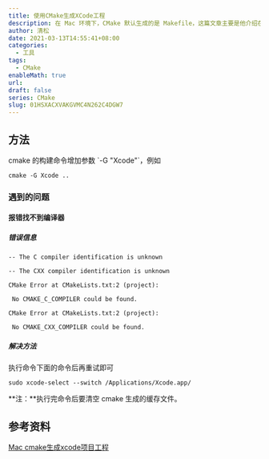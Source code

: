 ```yaml
---
title: 使用CMake生成XCode工程
description: 在 Mac 环境下，CMake 默认生成的是 Makefile，这篇文章主要是他介绍在 Mac 下如何生成 XCode 工程
author: 清松
date: 2021-03-13T14:55:41+08:00
categories:
  - 工具
tags:
  - CMake
enableMath: true
url: 
draft: false
series: CMake
slug: 01HSXACXVAKGVMC4N262C4DGW7
---
```

## 方法
cmake 的构建命令增加参数 \`-G "Xcode"\`，例如  
``` shell
cmake -G Xcode ..
``` 

### 遇到的问题
#### 报错找不到编译器
##### 错误信息
``` text
-- The C compiler identification is unknown

-- The CXX compiler identification is unknown

CMake Error at CMakeLists.txt:2 (project):

 No CMAKE_C_COMPILER could be found.

CMake Error at CMakeLists.txt:2 (project):

 No CMAKE_CXX_COMPILER could be found.
``` 

##### 解决方法
执行命令下面的命令后再重试即可
``` shell
sudo xcode-select --switch /Applications/Xcode.app/
```
**注：**执行完命令后要清空 cmake 生成的缓存文件。

## 参考资料
[Mac cmake生成xcode项目工程](https://blog.csdn.net/song_esther/article/details/105419945)  
